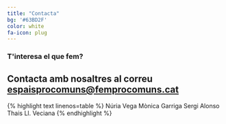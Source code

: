 ```yaml
---
title: "Contacta"
bg: '#63BD2F'
color: white
fa-icon: plug
---
```


### T'interesa el que fem? 

## Contacta amb nosaltres al correu espaisprocomuns@femprocomuns.cat

{% highlight text linenos=table %}
Núria Vega
Mònica Garriga
Sergi Alonso
Thais Ll. Veciana 
{% endhighlight %}
